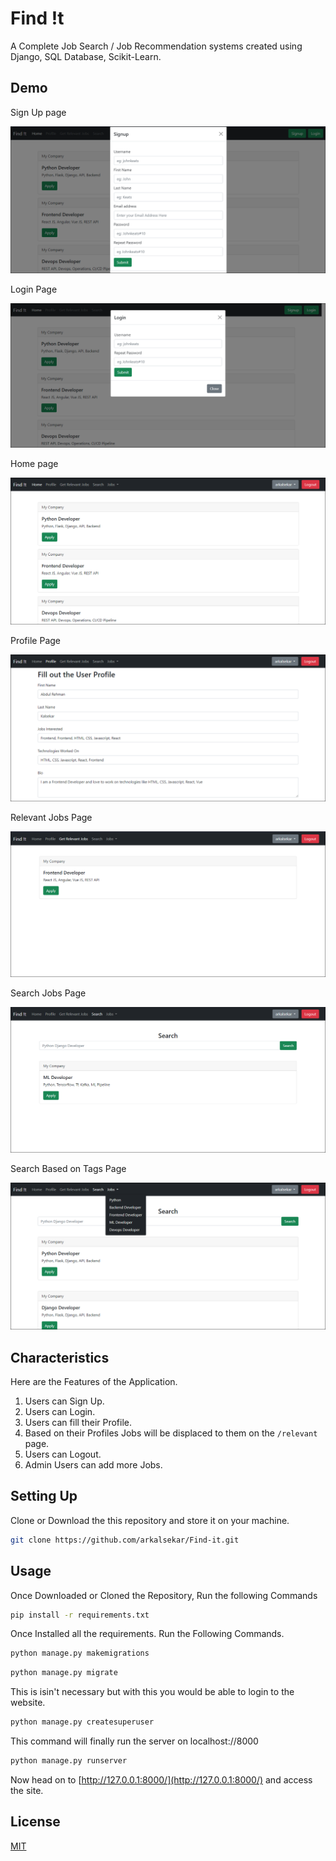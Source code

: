 # Find !t  

A Complete Job Search / Job Recommendation systems created  using Django, SQL Database, Scikit-Learn.

## Demo 

Sign Up page 

![Demo](https://raw.githubusercontent.com/arkalsekar/Find-it/main/demo/6.PNG)

Login Page

![Demo](https://raw.githubusercontent.com/arkalsekar/Find-it/main/demo/7.PNG)

Home page 

![Demo](https://raw.githubusercontent.com/arkalsekar/Find-it/main/demo/1.PNG)

Profile Page 

![Demo](https://raw.githubusercontent.com/arkalsekar/Find-it/main/demo/2.PNG)

Relevant Jobs Page 

![Demo](https://raw.githubusercontent.com/arkalsekar/Find-it/main/demo/3.PNG)

Search Jobs Page 

![Demo](https://raw.githubusercontent.com/arkalsekar/Find-it/main/demo/4.PNG)

Search Based on Tags Page 

![Demo](https://raw.githubusercontent.com/arkalsekar/Find-it/main/demo/5.PNG)


## Characteristics

Here are the Features of the Application.
</br>
1. Users can Sign Up.
2. Users can Login.
3. Users can fill their Profile.
4. Based on their Profiles Jobs will be displaced to them on the ```/relevant ``` page.
5. Users can Logout.
6. Admin Users can add more Jobs.

## Setting Up

Clone or Download the this repository and store it on your machine. 
```bash
git clone https://github.com/arkalsekar/Find-it.git
```

## Usage
Once Downloaded or Cloned the Repository, Run the following Commands

```bash
pip install -r requirements.txt
```
Once Installed all the requirements. Run the Following Commands.
```bash
python manage.py makemigrations
```
```bash
python manage.py migrate
```
This is isin't necessary but with this you would be able to login to the website.
```bash
python manage.py createsuperuser
```
This command will finally run the server on localhost://8000
```bash
python manage.py runserver
```
Now head on to [http://127.0.0.1:8000/](http://127.0.0.1:8000/) and access the site.


## License
[MIT](https://choosealicense.com/licenses/mit/)
